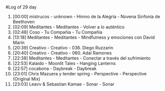#Log of 29 day

1. [00:00] mistrucos - unknown - Himno de la Alegría - Novena Sinfonía de Beethoven
1. [02:09] Meditantes - Meditantes - Volver a lo auténtico
1. [02:48] Coso - Tu Compañia - Tu Compañia
1. [13:18] Meditantes - Meditantes - Mindfulness y emociones con David Marín
1. [20:39] Creativo - Creativo - 036. Diego Ruzzarin
1. [20:40] Creativo - Creativo - 060. Adal Ramones
1. [22:38] Meditantes - Meditantes - Conectar a través del sufrimiento
1. [22:53] Kalaido - Moonlit Tales - Hanging Lanterns
1. [22:57] cocabona - Daybreak - Daybreak
1. [23:01] Chris Mazuera y tender spring - Perspective - Perspective (Original Mix)
1. [23:03] Leavv & Sebastian Kamae - Sonar - Sonar
